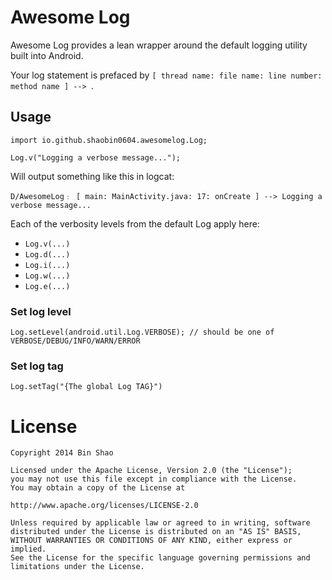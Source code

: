 # Awesome Log

Awesome Log provides a lean wrapper around the default logging utility built into Android.

Your log statement is prefaced by `[ thread name: file name: line number: method name ] --> `.

## Usage

    import io.github.shaobin0604.awesomelog.Log;

    Log.v("Logging a verbose message...");

Will output something like this in logcat:

    D/AwesomeLog﹕ [ main: MainActivity.java: 17: onCreate ] --> Logging a verbose message...

Each of the verbosity levels from the default Log apply here:

- `Log.v(...)`
- `Log.d(...)`
- `Log.i(...)`
- `Log.w(...)`
- `Log.e(...)`


### Set log level

    Log.setLevel(android.util.Log.VERBOSE); // should be one of VERBOSE/DEBUG/INFO/WARN/ERROR

### Set log tag

    Log.setTag("{The global Log TAG}")

# License

    Copyright 2014 Bin Shao

    Licensed under the Apache License, Version 2.0 (the "License");
    you may not use this file except in compliance with the License.
    You may obtain a copy of the License at

    http://www.apache.org/licenses/LICENSE-2.0

    Unless required by applicable law or agreed to in writing, software
    distributed under the License is distributed on an "AS IS" BASIS,
    WITHOUT WARRANTIES OR CONDITIONS OF ANY KIND, either express or implied.
    See the License for the specific language governing permissions and
    limitations under the License.